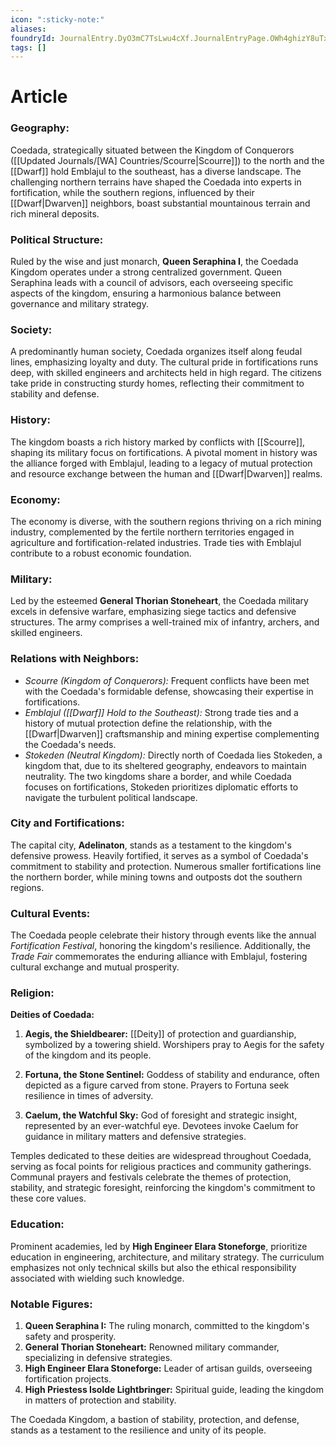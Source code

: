 ```yaml
---
icon: ":sticky-note:"
aliases: 
foundryId: JournalEntry.DyO3mC7TsLwu4cXf.JournalEntryPage.OWh4ghizY8uTxSNz
tags: []
---
```


# Article
### Geography:

Coedada, strategically situated between the Kingdom of Conquerors ([[Updated Journals/[WA] Countries/Scourre|Scourre]]) to the north and the [[Dwarf]] hold Emblajul to the southeast, has a diverse landscape. The challenging northern terrains have shaped the Coedada into experts in fortification, while the southern regions, influenced by their [[Dwarf|Dwarven]] neighbors, boast substantial mountainous terrain and rich mineral deposits.

### Political Structure:

Ruled by the wise and just monarch, **Queen Seraphina I**, the Coedada Kingdom operates under a strong centralized government. Queen Seraphina leads with a council of advisors, each overseeing specific aspects of the kingdom, ensuring a harmonious balance between governance and military strategy.

### Society:

A predominantly human society, Coedada organizes itself along feudal lines, emphasizing loyalty and duty. The cultural pride in fortifications runs deep, with skilled engineers and architects held in high regard. The citizens take pride in constructing sturdy homes, reflecting their commitment to stability and defense.

### History:

The kingdom boasts a rich history marked by conflicts with [[Scourre]], shaping its military focus on fortifications. A pivotal moment in history was the alliance forged with Emblajul, leading to a legacy of mutual protection and resource exchange between the human and [[Dwarf|Dwarven]] realms.

### Economy:

The economy is diverse, with the southern regions thriving on a rich mining industry, complemented by the fertile northern territories engaged in agriculture and fortification-related industries. Trade ties with Emblajul contribute to a robust economic foundation.

### Military:

Led by the esteemed **General Thorian Stoneheart**, the Coedada military excels in defensive warfare, emphasizing siege tactics and defensive structures. The army comprises a well-trained mix of infantry, archers, and skilled engineers.

### Relations with Neighbors:

*   _Scourre (Kingdom of Conquerors):_ Frequent conflicts have been met with the Coedada's formidable defense, showcasing their expertise in fortifications.
*   _Emblajul ([[Dwarf]] Hold to the Southeast):_ Strong trade ties and a history of mutual protection define the relationship, with the [[Dwarf|Dwarven]] craftsmanship and mining expertise complementing the Coedada's needs.
*   _Stokeden (Neutral Kingdom):_ Directly north of Coedada lies Stokeden, a kingdom that, due to its sheltered geography, endeavors to maintain neutrality. The two kingdoms share a border, and while Coedada focuses on fortifications, Stokeden prioritizes diplomatic efforts to navigate the turbulent political landscape.

### City and Fortifications:

The capital city, **Adelinaton**, stands as a testament to the kingdom's defensive prowess. Heavily fortified, it serves as a symbol of Coedada's commitment to stability and protection. Numerous smaller fortifications line the northern border, while mining towns and outposts dot the southern regions.

### Cultural Events:

The Coedada people celebrate their history through events like the annual _Fortification Festival_, honoring the kingdom's resilience. Additionally, the _Trade Fair_ commemorates the enduring alliance with Emblajul, fostering cultural exchange and mutual prosperity.

### Religion:

**Deities of Coedada:**

1.  **Aegis, the Shieldbearer:** [[Deity]] of protection and guardianship, symbolized by a towering shield. Worshipers pray to Aegis for the safety of the kingdom and its people.
    
2.  **Fortuna, the Stone Sentinel:** Goddess of stability and endurance, often depicted as a figure carved from stone. Prayers to Fortuna seek resilience in times of adversity.
    
3.  **Caelum, the Watchful Sky:** God of foresight and strategic insight, represented by an ever-watchful eye. Devotees invoke Caelum for guidance in military matters and defensive strategies.

Temples dedicated to these deities are widespread throughout Coedada, serving as focal points for religious practices and community gatherings. Communal prayers and festivals celebrate the themes of protection, stability, and strategic foresight, reinforcing the kingdom's commitment to these core values.

### Education:

Prominent academies, led by **High Engineer Elara Stoneforge**, prioritize education in engineering, architecture, and military strategy. The curriculum emphasizes not only technical skills but also the ethical responsibility associated with wielding such knowledge.

### Notable Figures:

1.  **Queen Seraphina I:** The ruling monarch, committed to the kingdom's safety and prosperity.
2.  **General Thorian Stoneheart:** Renowned military commander, specializing in defensive strategies.
3.  **High Engineer Elara Stoneforge:** Leader of artisan guilds, overseeing fortification projects.
4.  **High Priestess Isolde Lightbringer:** Spiritual guide, leading the kingdom in matters of protection and stability.

The Coedada Kingdom, a bastion of stability, protection, and defense, stands as a testament to the resilience and unity of its people.
